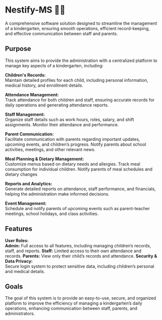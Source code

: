 
# Nestify-MS 🏫🌼 
A comprehensive software solution designed to streamline the management of a kindergarten, ensuring smooth operations, efficient record-keeping, and effective communication between staff and parents.

## Purpose  
This system aims to provide the administration with a centralized platform to manage key aspects of a kindergarten, including:

**Children's Records:**  
Maintain detailed profiles for each child, including personal information, medical history, and enrollment details.

**Attendance Management:**  
Track attendance for both children and staff, ensuring accurate records for daily operations and generating attendance reports.

**Staff Management:**  
Organize staff details such as work hours, roles, salary, and shift assignments. Monitor their attendance and performance.

**Parent Communication:**  
Facilitate communication with parents regarding important updates, upcoming events, and children’s progress. Notify parents about school activities, meetings, and other relevant news.

**Meal Planning & Dietary Management:**  
Customize menus based on dietary needs and allergies. Track meal consumption for individual children. Notify parents of meal schedules and dietary changes

**Reports and Analytics:**  
Generate detailed reports on attendance, staff performance, and financials, helping the administration make informed decisions.

**Event Management:**  
Schedule and notify parents of upcoming events such as parent-teacher meetings, school holidays, and class activities.

## Features  
**User Roles:**  
**Admin:** Full access to all features, including managing children’s records, staff, and reports.
**Staff:** Limited access to their own attendance and records.
**Parents:** View only their child’s records and attendance.
**Security & Data Privacy:**  
Secure login system to protect sensitive data, including children’s personal and medical details.

## Goals  
The goal of this system is to provide an easy-to-use, secure, and organized platform to improve the efficiency of managing a kindergarten’s daily operations, enhancing communication between staff, parents, and administrators.
